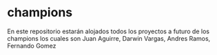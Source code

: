 # champions
En este repositorio estarán alojados todos los proyectos a futuro de los champions los cuales son Juan Aguirre, Darwin Vargas, Andres Ramos, Fernando Gomez

